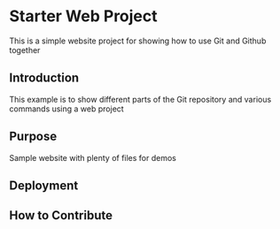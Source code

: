 # Starter Web Project

This is a simple website project for 
showing how to use Git and Github together

## Introduction

This example is to show different parts
of the Git repository and various commands
using a web project

## Purpose

Sample website with plenty of files for demos

## Deployment

## How to Contribute